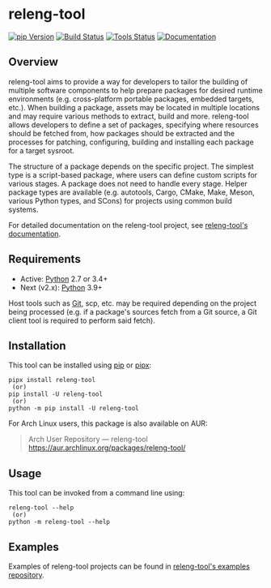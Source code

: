 # releng-tool

[![pip Version](https://badgen.net/pypi/v/releng-tool?label=PyPI)](https://pypi.python.org/pypi/releng-tool)
[![Build Status](https://github.com/releng-tool/releng-tool/actions/workflows/build.yml/badge.svg)](https://github.com/releng-tool/releng-tool/actions/workflows/build.yml)
[![Tools Status](https://github.com/releng-tool/releng-tool/actions/workflows/check-tools.yml/badge.svg)](https://github.com/releng-tool/releng-tool/actions/workflows/check-tools.yml)
[![Documentation](https://badgen.net/badge/Documentation/releng.io/333333)](https://docs.releng.io)

## Overview

releng-tool aims to provide a way for developers to tailor the building of
multiple software components to help prepare packages for desired runtime
environments (e.g. cross-platform portable packages, embedded targets, etc.).
When building a package, assets may be located in multiple locations and may
require various methods to extract, build and more. releng-tool allows
developers to define a set of packages, specifying where resources should be
fetched from, how packages should be extracted and the processes for
patching, configuring, building and installing each package for a target
sysroot.

The structure of a package depends on the specific project. The simplest
type is a script-based package, where users can define custom scripts for
various stages. A package does not need to handle every stage. Helper
package types are available (e.g. autotools, Cargo, CMake, Make, Meson,
various Python types, and SCons) for projects using common build systems.

For detailed documentation on the releng-tool project, see
[releng-tool's documentation][releng-tool-doc].

## Requirements

* Active: [Python][python] 2.7 or 3.4+
* Next (v2.x): [Python][python] 3.9+

Host tools such as [Git][git], scp, etc. may be required depending on the
project being processed (e.g. if a package's sources fetch from a Git source,
a Git client tool is required to perform said fetch).

## Installation

This tool can be installed using [pip][pip] or [pipx][pipx]:

```shell
pipx install releng-tool
 (or)
pip install -U releng-tool
 (or)
python -m pip install -U releng-tool
```

For Arch Linux users, this package is also available on AUR:

> Arch User Repository — releng-tool \
> https://aur.archlinux.org/packages/releng-tool/

## Usage

This tool can be invoked from a command line using:

```shell
releng-tool --help
 (or)
python -m releng-tool --help
```

## Examples

Examples of releng-tool projects can be found in
[releng-tool's examples repository][releng-tool-examples].

[git]: https://git-scm.com/
[pip]: https://pip.pypa.io/
[pipx]: https://pipx.pypa.io/
[python]: https://www.python.org/
[releng-tool-doc]: https://docs.releng.io/
[releng-tool-examples]: https://github.com/releng-tool/releng-tool-examples

